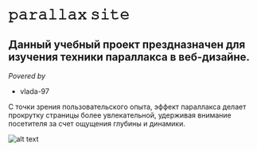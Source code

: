 # 𝚙𝚊𝚛𝚊𝚕𝚕𝚊𝚡 𝚜𝚒𝚝𝚎

## Данный учебный проект прездназначен для изучения техники параллакса в веб-дизайне. 

_Povered by_
* vlada-97

С точки зрения пользовательского опыта, эффект параллакса делает прокрутку страницы более увлекательной, удерживая внимание посетителя за счет ощущения глубины и динамики.

![alt text]({33C8F736-4E84-418D-ACCC-FF66BC0E0924}.png)